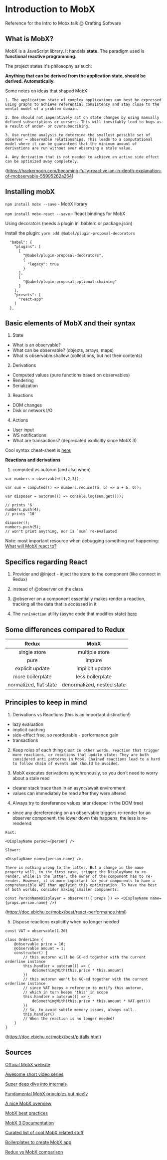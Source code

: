 # Introduction to MobX

Reference for the Intro to Mobx talk @ Crafting Software

## What is MobX?

MobX is a JavaScript library. It handels **state**. 
The paradigm used is **functional reactive programming**.

The project states it's philosophy as such:

**Anything that can be derived from the application state, should be derived. Automatically.**

Some notes on ideas that shaped MobX:

```
1. The application state of complex applications can best be expressed using graphs to achieve referential consistency and stay close to the mental model of a problem domain.

2. One should not imperatively act on state changes by using manually defined subscriptions or cursors. This will inevitably lead to bugs as a result of under- or oversubscribing.

3. Use runtime analysis to determine the smallest possible set of observer → observable relationships. This leads to a computational model where it can be guaranteed that the minimum amount of derivations are run without ever observing a stale value.

4. Any derivation that is not needed to achieve an active side effect can be optimized away completely.

```
(https://hackernoon.com/becoming-fully-reactive-an-in-depth-explanation-of-mobservable-55995262a254)


## Installing mobX

`npm install mobx --save` - MobX library

`npm install mobx-react --save` - React bindings for MobX

Using decorators (needs a plugin in .bablerc or package.json)

Install the plugin:
`yarn add @babel/plugin-proposal-decorators`

```
  "babel": {
    "plugins": [
      [
        "@babel/plugin-proposal-decorators",
        {
          "legacy": true
        }
      ],
      [
        "@babel/plugin-proposal-optional-chaining"
      ]
    ],
    "presets": [
      "react-app"
    ]
  },
```

## Basic elements of MobX and their syntax

1. State
  - What is an observable?
  - What can be observable? (objects, arrays, maps)
  - What is observable.shallow (collections, but not their contents)
  
2. Derivations
  - Computed values (pure functions based on observables)
  - Rendering
  - Serialization

3. Reactions
  - DOM changes
  - Disk or network I/O

4. Actions
  - User input
  - WS notifications
  - What are transactions? (deprecated explicitly since MobX 3)

Cool syntax cheat-sheet is [here](https://devhints.io/mobx)

**Reactions and derivations**

1. computed vs autorun (and also when)
```
var numbers = observable([1,2,3]);

var sum = computed(() => numbers.reduce((a, b) => a + b, 0));

var disposer = autorun(() => console.log(sum.get()));

// prints '6'
numbers.push(4);
// prints '10'

disposer();
numbers.push(5);
// won't print anything, nor is `sum` re-evaluated
```

Note: most important resource when debugging something not happening:
[What will MobX react to?](https://mobx.js.org/best/react)
  
## Specifics regarding React

1. Provider and @inject - inject the store to the component (like connect in Redux)

2. <Observer> instead of @observer on the class
  
3. @observer on a component essentially makes render a reaction, tracking all the data that is accessed in it

4. The `runInAction` utility (async code that modifies state) [here](https://mobx.js.org/best/actions.html)

## Some differences compared to Redux

| Redux  | MobX  |
|:-:|:-:|
|single store   | multiple store  |
| pure  | impure  |
| explicit update  | implicit update  | 
| more boilerplate | less boilerplate |
| normalized, flat state | denormalized, nested state |


## Principles to keep in mind

1. Derivations vs Reactions (this is an important distinction!)
  - lazy evaluation
  - implicit caching
  - side-effect free, so reorderable - performance gain
  - transactions
  
2. Keep roles of each thing clear:
`
In other words, reaction that trigger more reactions, or reactions that update state: They are both considered anti patterns in MobX. Chained reactions lead to a hard to follow chain of events and should be avoided.
`

3. MobX executes derivations synchronously, so you don't need to worry about a stale read
  - clearer stack trace than in an async/await environment
  - values can immediately be read after they were altered
  
4. Always try to dereference values later (deeper in the DOM tree)
  - since any dereferencing on an observable triggers re-render for an observer component, the lower down this happens, the less is re-rendered
 
```
Fast:

<DisplayName person={person} />

Slower:

<DisplayName name={person.name} />.

There is nothing wrong to the latter. But a change in the name property will, in the first case, trigger the DisplayName to re-render, while in the latter, the owner of the component has to re-render. However, it is more important for your components to have a comprehensible API than applying this optimization. To have the best of both worlds, consider making smaller components:

const PersonNameDisplayer = observer(({ props }) => <DisplayName name={props.person.name} />)
```
(https://doc.ebichu.cc/mobx/best/react-performance.html)

5. Dispose reactions explicitly when no longer needed
```
const VAT = observable(1.20)

class OrderLIne {
    @observable price = 10;
    @observable amount = 1;
    constructor() {
        // this autorun will be GC-ed together with the current orderline instance
        this.handler = autorun(() => {
            doSomethingWith(this.price * this.amount)
        })
        // this autorun won't be GC-ed together with the current orderline instance
        // since VAT keeps a reference to notify this autorun,
        // which in turn keeps 'this' in scope
        this.handler = autorun(() => {
            doSomethingWith(this.price * this.amount * VAT.get())
        })
        // So, to avoid subtle memory issues, always call..
        this.handler()
        // When the reaction is no longer needed!
    }
}
```
(https://doc.ebichu.cc/mobx/best/pitfalls.html)

## Sources
[Official MobX website](https://mobx.js.org/getting-started.html)

[Awesome short video series](https://egghead.io/lessons/react-sync-the-ui-with-the-app-state-using-mobx-observable-and-observer-in-react)

[Super deep dive into internals](https://hackernoon.com/becoming-fully-reactive-an-in-depth-explanation-of-mobservable-55995262a254)

[Fundamental MobX principles put nicely](https://hackernoon.com/the-fundamental-principles-behind-mobx-7a725f71f3e8)

[A nice MobX overview](https://hackernoon.com/becoming-fully-reactive-an-in-depth-explanation-of-mobservable-55995262a254)

[MobX best practices](https://medium.com/dailyjs/mobx-react-best-practices-17e01cec4140)

[MobX 3 Documentation](https://github.com/mobxjs/mobx/blob/54557dc319b04e92e31cb87427bef194ec1c549c/docs/refguide/api.md)

[Curated list of cool MobX related stuff](https://github.com/mobxjs/awesome-mobx)

[Boilerplates to create MobX app](https://github.com/mobxjs/awesome-mobx#boilerplates)

[Redux vs MobX comparison](https://www.robinwieruch.de/redux-mobx-confusion/)
